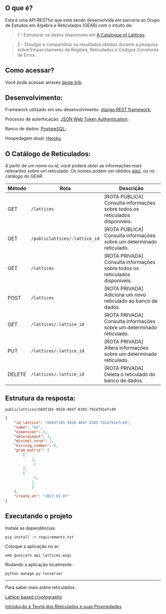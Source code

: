## O que é?

Esta é uma API RESTful que está sendo desenvolvida em parceria ao Grupo de Estudos em Álgebra e Reticulados (GEAR) com o intuito de:

>1 - Estruturar os dados disponiveis em [A Catalogue of Lattices](https://www.math.rwth-aachen.de/~Gabriele.Nebe/LATTICES/);

>2 - Divulgar e compartilhar os resultados obtidos durante a pesquisa sobre Empacotamento de Regiões, Reticulados e Códigos Corretores de Erros.

## Como acessar?

Você pode acessar através [deste link](https://api-lattices-postgresq.herokuapp.com/).


## Desenvolvimento:
Framework utilizado em seu desenvolvimento: [django REST framework](https://www.django-rest-framework.org/);

Processo de autenticação: [JSON Web Token Authentication](https://www.django-rest-framework.org/api-guide/authentication/);

Banco de dados: [PostgreSQL](https://www.postgresql.org/);

Hospedagem atual: [Heroku](https://www.heroku.com/).

## O Catálogo de Reticulados:

A partir de um _nome_ ou _id_, você poderá obter as informações mais relevantes sobre um reticulado. Os nomes podem ser obtidos [aqui](https://www.math.rwth-aachen.de/~Gabriele.Nebe/LATTICES/), ou no catálogo do GEAR.

| Método  | Rota | Descrição|
| ------------- |-------------| ----------------|
| GET     | `/lattices`  | [ROTA PÚBLICA] Consulta informações sobre todos os reticulados disponíveis. |
| GET     | `/publiclattices/:lattice_id`  | [ROTA PÚBLICA] Consulta informações sobre  um determinado reticulado.|
| GET     | `/lattices`  | [ROTA PRIVADA] Consulta informações sobre todos os reticulados disponíveis. |
| POST     | `/lattices`  | [ROTA PRIVADA] Adiciona um novo reticulado ao banco de dados.|
| GET     | `/lattices/:lattice_id`  | [ROTA PRIVADA] Consulta informações sobre  um determinado reticulado. |
| PUT     | `/lattices/:lattice_id`  | [ROTA PRIVADA] Altera informações sobre  um determinado reticulado.|
| DELETE     | `/lattices/:lattice_id`  | [ROTA PRIVADA] Deleta o reticulado do banco de dados.|

## Estrutura da resposta:

`publiclattices/b8df165-9928-404f-8385-7914791efc49`

```json
{
    "id_lattice": "6b8df165-9928-404f-8385-7914791efc49",
    "name": "A2",
    "dimension": 2,
    "determinant": 3,
    "minimal_norm": 2,
    "kissing_number": 6,
    "gram_matrix": [
        [
            2,
            -1
        ],
        [
            -1,
            2
            ]
    ],
    "create_at": "2022-01-07"
}

```

## Executando o projeto

Instale as dependências:

`pip install -r requirements.txt`

Coloque a aplicação no ar:

`web gunicorn api_lattices.wsgi`

Rodando a aplicação localmente:

`python manage.py runserver`

___
Para saber mais sobre reticulados: 


[Lattice-based cryptography](https://en.wikipedia.org/wiki/Lattice-based_cryptography)

[Introdução à Teoria dos Reticulados e suas Propriedades](https://repositorio.unifesp.br/bitstream/handle/11600/60730/Lucas_Eduardo_Trabalho_de_Graduacao_Final.pdf?sequence=7&isAllowed=y)
